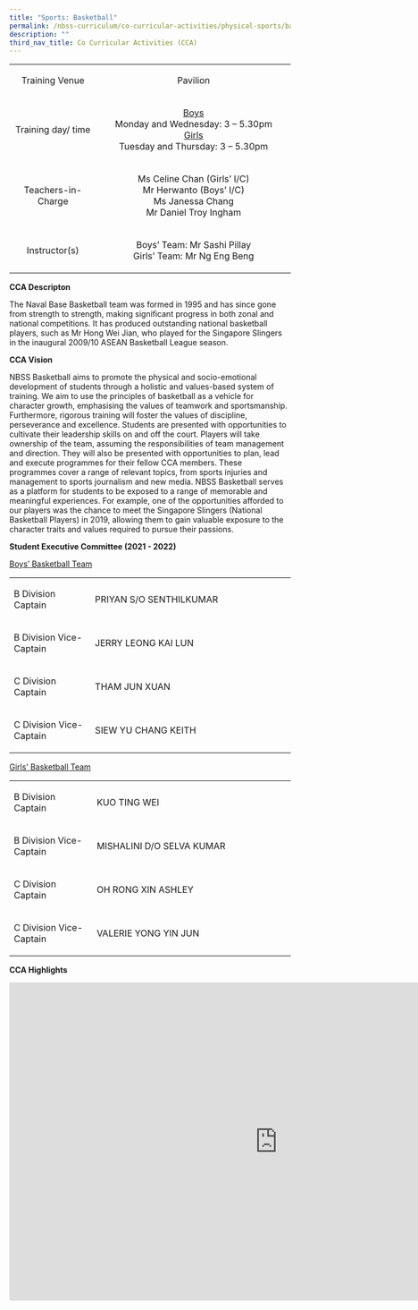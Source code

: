 ```yaml
---
title: "Sports: Basketball"
permalink: /nbss-curriculum/co-curricular-activities/physical-sports/basketball/
description: ""
third_nav_title: Co Curricular Activities (CCA)
---
```




<table width="0">
<tbody>
<tr>
<td style="text-align: center;" width="161">
<p>Training Venue</p>
</td>
<td style="text-align: center;" width="441">
<p>Pavilion</p>
</td>
</tr>
<tr>
<td style="text-align: center;" width="161">
<p>Training day/ time</p>
</td>
<td style="text-align: center;" width="441">
<p><u>Boys<br /></u>Monday and Wednesday: 3 &ndash; 5.30pm<br /><u>Girls<br /></u>Tuesday and Thursday: 3 &ndash; 5.30pm</p>
</td>
</tr>
<tr>
<td style="text-align: center;" width="161">
<p>Teachers-in-Charge</p>
</td>
<td style="text-align: center;" width="441">
<p>Ms Celine Chan (Girls&rsquo; I/C)<br />Mr Herwanto (Boys&rsquo; I/C)<br />Ms Janessa Chang<br />Mr Daniel Troy Ingham</p>
</td>
</tr>
<tr>
<td style="text-align: center;" width="161">
<p>Instructor(s)</p>
</td>
<td style="text-align: center;" width="441">
<p>Boys&rsquo; Team: Mr Sashi Pillay<br />Girls&rsquo; Team: Mr&nbsp;Ng Eng Beng</p>
</td>
</tr>
</tbody>
</table>
<p><strong>CCA Descripton</strong></p>
<p>The Naval Base Basketball team was formed in 1995 and has since gone from strength to strength, making significant progress in both zonal and national competitions. It has produced outstanding national basketball players, such as Mr Hong Wei Jian, who played for the Singapore Slingers in the inaugural 2009/10 ASEAN Basketball League season.</p>
<p><strong>CCA Vision</strong></p>
<p>NBSS Basketball aims to promote the physical and socio-emotional development of students through a holistic and values-based system of training. We aim to use the principles of basketball as a vehicle for character growth, emphasising the values of teamwork and sportsmanship. Furthermore, rigorous training will foster the values of discipline, perseverance and excellence. Students are presented with opportunities to cultivate their leadership skills on and off the court. Players will take ownership of the team, assuming the responsibilities of team management and direction. They will also be presented with opportunities to plan, lead and execute programmes for their fellow CCA members. These programmes cover a range of relevant topics, from sports injuries and management to sports journalism and new media. NBSS Basketball serves as a platform for students to be exposed to a range of memorable and meaningful experiences. For example, one of the opportunities afforded to our players was the chance to meet the Singapore Slingers (National Basketball Players) in 2019, allowing them to gain valuable exposure to the character traits and values required to pursue their passions.&nbsp;</p>
<p><strong>Student Executive Committee (2021 - 2022)</strong></p>
<p><span style="text-decoration: underline;">Boys&rsquo; Basketball Team</span></p>
<table width="0">
<tbody>
<tr>
<td width="161">
<p>B Division Captain</p>
</td>
<td width="441">
<p>PRIYAN S/O SENTHILKUMAR</p>
</td>
</tr>
<tr>
<td width="161">
<p>B Division Vice-Captain</p>
</td>
<td width="441">
<p>JERRY LEONG KAI LUN</p>
</td>
</tr>
<tr>
<td width="161">
<p>C Division Captain</p>
</td>
<td width="441">
<p>THAM JUN XUAN</p>
</td>
</tr>
<tr>
<td width="161">
<p>C Division Vice-Captain</p>
</td>
<td width="441">
<p>SIEW YU CHANG KEITH</p>
</td>
</tr>
</tbody>
</table>
<p><span style="text-decoration: underline;">Girls&rsquo; Basketball Team</span></p>
<table width="0">
<tbody>
<tr>
<td width="161">
<p>B Division Captain</p>
</td>
<td width="441">
<p>KUO TING WEI</p>
</td>
</tr>
<tr>
<td width="161">
<p>B Division Vice-Captain</p>
</td>
<td width="441">
<p>MISHALINI D/O SELVA KUMAR</p>
</td>
</tr>
<tr>
<td width="161">
<p>C Division Captain</p>
</td>
<td width="441">
<p>OH RONG XIN ASHLEY</p>
</td>
</tr>
<tr>
<td width="161">
<p>C Division Vice-Captain</p>
</td>
<td width="441">
<p>VALERIE YONG YIN JUN</p>
</td>
</tr>
</tbody>
</table>
<p><strong>CCA Highlights</strong></p>
<iframe src="https://docs.google.com/presentation/d/e/2PACX-1vRC2iy2bqSLsykz2hBqFSYncqvHRpd7DqFMdYXwYZSuRrhR4vFqMiHWj6ZAzZ0uBMh5kjeX0k0F_yl4/embed?start=false&loop=false&delayms=10000" frameborder="0" width="960" height="569" allowfullscreen="true"></iframe>